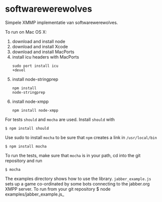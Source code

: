softwarewerewolves
==================

Simpele XMMP implementatie van softwarewerewolves.

To run on Mac OS X:

1. download and install node
2. download and install Xcode
3. download and install MacPorts
4. install icu headers with MacPorts <pre><code>sudo port install icu +devel</code></pre>
5. install node-stringprep <pre><code>npm install node-stringprep</code></pre>
6. install node-xmpp <pre><code>npm install node-xmpp</code></pre>

For tests `should` and `mocha` are used. Install `should` with

    $ npm install should

Use sudo to install `mocha` to be sure that `npm` creates a link in `/usr/local/bin`

    $ npm install mocha

To run the tests, make sure that `mocha` is in your path, cd into the git repository and run

    $ mocha

The examples directory shows how to use the library. `jabber_example.js` sets up a game co-ordinated by some bots connecting to the jabber.org XMPP server. To run from your git repository 
    $ node examples/jabber_example.js_